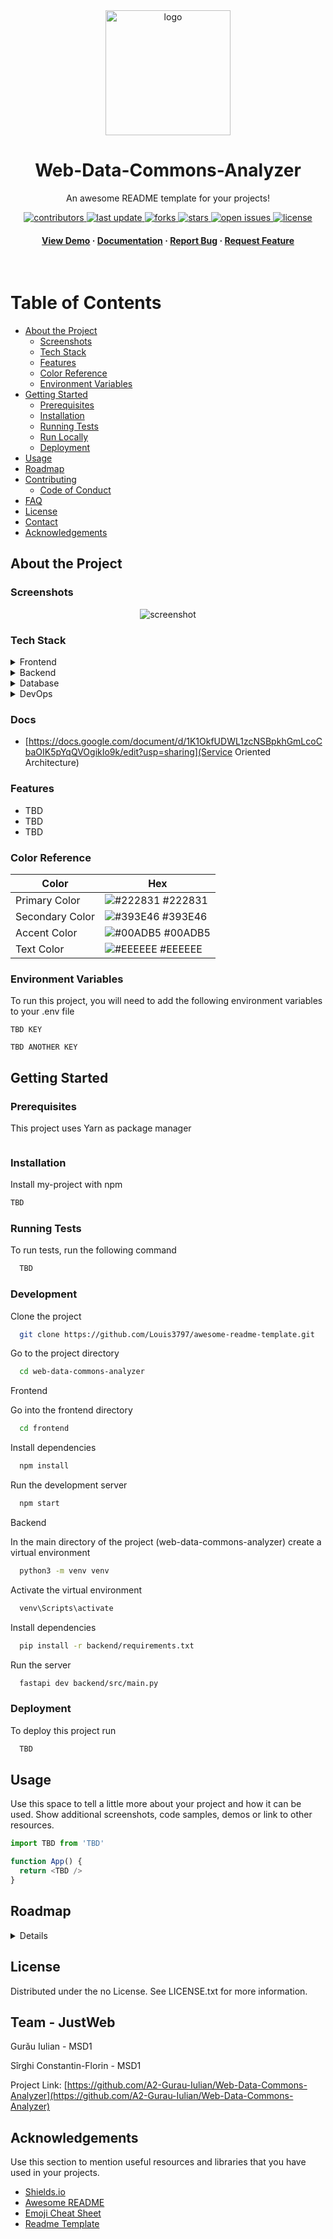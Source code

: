<!--
Hey, thanks for using the awesome-readme-template template.  
If you have any enhancements, then fork this project and create a pull request 
or just open an issue with the label "enhancement".

Don't forget to give this project a star for additional support ;)
Maybe you can mention me or this repo in the acknowledgements too
-->
<div align="center">


  <img src="assets/logo.png" alt="logo" width="200" height="auto" />
  <h1>Web-Data-Commons-Analyzer</h1>
  
  <p>
    An awesome README template for your projects! 
  </p>
  
  
<!-- Badges -->
<p>
  <a href="https://github.com/Louis3797/awesome-readme-template/graphs/contributors">
    <img src="https://img.shields.io/github/contributors/Louis3797/awesome-readme-template" alt="contributors" />
  </a>
  <a href="">
    <img src="https://img.shields.io/github/last-commit/Louis3797/awesome-readme-template" alt="last update" />
  </a>
  <a href="https://github.com/Louis3797/awesome-readme-template/network/members">
    <img src="https://img.shields.io/github/forks/Louis3797/awesome-readme-template" alt="forks" />
  </a>
  <a href="https://github.com/Louis3797/awesome-readme-template/stargazers">
    <img src="https://img.shields.io/github/stars/Louis3797/awesome-readme-template" alt="stars" />
  </a>
  <a href="https://github.com/Louis3797/awesome-readme-template/issues/">
    <img src="https://img.shields.io/github/issues/Louis3797/awesome-readme-template" alt="open issues" />
  </a>
  <a href="https://github.com/Louis3797/awesome-readme-template/blob/master/LICENSE">
    <img src="https://img.shields.io/github/license/Louis3797/awesome-readme-template.svg" alt="license" />
  </a>
</p>
   
<h4>
    <a href="https://github.com/Louis3797/awesome-readme-template/">View Demo</a>
  <span> · </span>
    <a href="https://github.com/Louis3797/awesome-readme-template">Documentation</a>
  <span> · </span>
    <a href="https://github.com/Louis3797/awesome-readme-template/issues/">Report Bug</a>
  <span> · </span>
    <a href="https://github.com/Louis3797/awesome-readme-template/issues/">Request Feature</a>
  </h4>
</div>

<br />

<!-- Table of Contents -->
# Table of Contents

- [About the Project](#about-the-project)
  * [Screenshots](#screenshots)
  * [Tech Stack](#tech-stack)
  * [Features](#features)
  * [Color Reference](#color-reference)
  * [Environment Variables](#environment-variables)
- [Getting Started](#getting-started)
  * [Prerequisites](#prerequisites)
  * [Installation](#installation)
  * [Running Tests](#running-tests)
  * [Run Locally](#run-locally)
  * [Deployment](#deployment)
- [Usage](#usage)
- [Roadmap](#roadmap)
- [Contributing](#contributing)
  * [Code of Conduct](#code-of-conduct)
- [FAQ](#faq)
- [License](#license)
- [Contact](#contact)
- [Acknowledgements](#acknowledgements)
  

<!-- About the Project -->
## About the Project


<!-- Screenshots -->
### Screenshots

<div align="center"> 
  <img src="https://placehold.co/600x400?text=Your+Screenshot+here" alt="screenshot" />
</div>


<!-- TechStack -->
### Tech Stack

<details>
  <summary>Frontend</summary>
  <ul>
    <li><a href="https://www.typescriptlang.org/">Typescript</a></li>
    <li><a href="https://reactjs.org/">React.js</a></li>
  </ul>
</details>

<details>
  <summary>Backend</summary>
  <ul>
    <li><a href="https://www.python.org/">Python</a></li>
    <li><a href="https://fastapi.tiangolo.com/">FastAPI</a></li>
    <li><a href="https://pypi.org/">PIP</a></li>
  </ul>
</details>

<details>
<summary>Database</summary>
  <ul>
    <li><a href="https://www.postgresql.org/">PostgreSQL</a></li>
  </ul>
</details>

<details>
<summary>DevOps</summary>
  <ul>
    <li><a href="https://www.docker.com/">TBD PROBABIL DOCKER</a></li>
  </ul>
</details>

<!-- Docs -->
### Docs
- [https://docs.google.com/document/d/1K1OkfUDWL1zcNSBpkhGmLcoCbaOIK5pYqQVOgikIo9k/edit?usp=sharing](Service Oriented Architecture)

<!-- Features -->
### Features

- TBD
- TBD
- TBD

<!-- Color Reference -->
### Color Reference

| Color             | Hex                                                                |
| ----------------- | ------------------------------------------------------------------ |
| Primary Color | ![#222831](https://via.placeholder.com/10/222831?text=+) #222831 |
| Secondary Color | ![#393E46](https://via.placeholder.com/10/393E46?text=+) #393E46 |
| Accent Color | ![#00ADB5](https://via.placeholder.com/10/00ADB5?text=+) #00ADB5 |
| Text Color | ![#EEEEEE](https://via.placeholder.com/10/EEEEEE?text=+) #EEEEEE |


<!-- Env Variables -->
### Environment Variables

To run this project, you will need to add the following environment variables to your .env file

`TBD KEY`

`TBD ANOTHER KEY`

<!-- Getting Started -->
## Getting Started

<!-- Prerequisites -->
### Prerequisites

This project uses Yarn as package manager

```bash

```

<!-- Installation -->
### Installation

Install my-project with npm

```bash
TBD
```
   
<!-- Running Tests -->
### Running Tests

To run tests, run the following command

```bash
  TBD
```

<!-- Development -->
### Development

Clone the project

```bash
  git clone https://github.com/Louis3797/awesome-readme-template.git
```

Go to the project directory

```bash
  cd web-data-commons-analyzer
```

Frontend

Go into the frontend directory

```bash
  cd frontend
```

Install dependencies

```bash
  npm install
```

Run the development server

```bash
  npm start
```

Backend

In the main directory of the project (web-data-commons-analyzer) create a virtual environment

```bash
  python3 -m venv venv
```

Activate the virtual environment

```bash
  venv\Scripts\activate
```

Install dependencies 

```bash
  pip install -r backend/requirements.txt
```

Run the server 

```bash
  fastapi dev backend/src/main.py
```

<!-- Deployment -->
### Deployment

To deploy this project run

```bash
  TBD
```


<!-- Usage -->
## Usage

Use this space to tell a little more about your project and how it can be used. Show additional screenshots, code samples, demos or link to other resources.


```javascript
import TBD from 'TBD'

function App() {
  return <TBD />
}
```

<!-- Roadmap -->
## Roadmap

<details>
  <ul>
    <li><a href="https://trello.com/b/PW6cOfPp/web">Trello Board</a></li>
  </ul>
</details>


<!-- License -->
## License

Distributed under the no License. See LICENSE.txt for more information.


<!-- Contact -->
## Team - JustWeb

Gurău Iulian - MSD1

Sîrghi Constantin-Florin - MSD1

Project Link: [https://github.com/A2-Gurau-Iulian/Web-Data-Commons-Analyzer](https://github.com/A2-Gurau-Iulian/Web-Data-Commons-Analyzer)


<!-- Acknowledgments -->
## Acknowledgements

Use this section to mention useful resources and libraries that you have used in your projects.

 - [Shields.io](https://shields.io/)
 - [Awesome README](https://github.com/matiassingers/awesome-readme)
 - [Emoji Cheat Sheet](https://github.com/ikatyang/emoji-cheat-sheet/blob/master/README.md#travel--places)
 - [Readme Template](https://github.com/othneildrew/Best-README-Template)
